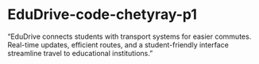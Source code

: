 # EduDrive-code-chetyray-p1
“EduDrive connects students with transport systems for easier commutes. Real-time updates, efficient routes, and a student-friendly interface streamline travel to educational institutions.”
